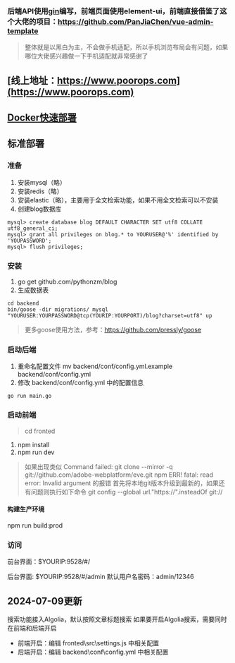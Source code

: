 ### 后端API使用[gin](https://github.com/gin-gonic/gin)编写，前端页面使用element-ui，前端直接借鉴了这个大佬的项目：https://github.com/PanJiaChen/vue-admin-template

> 整体就是以黑白为主，不会做手机适配，所以手机浏览布局会有问题，如果哪位大佬感兴趣做一下手机适配就非常感谢了

## [线上地址：https://www.poorops.com](https://www.poorops.com)

## [Docker快速部署](https://github.com/pythonzm/blog/wiki/Docker-部署)

## 标准部署

### 准备
  1. 安装mysql（略）
  2. 安装redis（略）
  3. 安装elastic（略），主要用于全文检索功能，如果不用全文检索可以不安装
  3. 创建blog数据库
  
  ```
  mysql> create database blog DEFAULT CHARACTER SET utf8 COLLATE utf8_general_ci;
  mysql> grant all privileges on blog.* to YOURUSER@'%' identified by 'YOUPASSWORD';
  mysql> flush privileges;
  ```
  
### 安装
  1. go get github.com/pythonzm/blog
  2. 生成数据表
  
  ```
  cd backend
  bin/goose -dir migrations/ mysql "YOURUSER:YOURPASSWORD@tcp(YOURIP:YOURPORT)/blog?charset=utf8" up
  ```
  > 更多goose使用方法，参考：https://github.com/pressly/goose
  
### 启动后端
1. 重命名配置文件 mv backend/conf/config.yml.example backend/conf/config.yml
2. 修改 backend/conf/config.yml 中的配置信息

`go run main.go`
  
### 启动前端
  > cd fronted
  1. npm install
  2. npm run dev
  > 如果出现类似 Command failed: git clone --mirror -q git://github.com/adobe-webplatform/eve.git
  > npm ERR! fatal: read error: Invalid argument 的报错
  > 首先将本地git版本升级到最新的，如果还有问题则执行如下命令
  > git config --global url."https://".insteadOf git:// 
  
  #### 构建生产环境
  npm run build:prod

### 访问
  前台界面：$YOURIP:9528/#/
  
  后台界面: $YOURIP:9528/#/admin     默认用户名密码：admin/12346

## 2024-07-09更新
搜索功能接入Algolia，默认按照文章标题搜索
如果要开启Algolia搜索，需要同时在前端和后端开启
* 前端开启：编辑 fronted\src\settings.js 中相关配置
* 后端开启：编辑 backend\conf\config.yml 中相关配置
